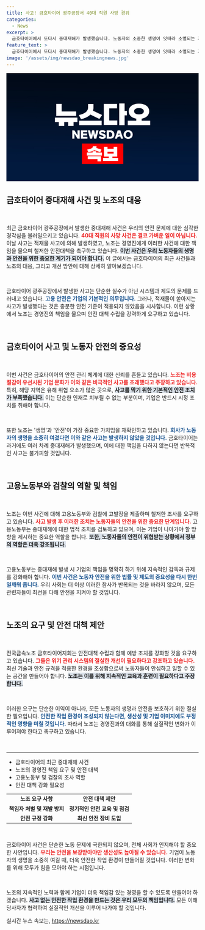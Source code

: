 ```yaml
---
title: 사고! 금호타이어 광주공장서 40대 직원 사망 경위
categories:
  - News
excerpt: >
  금호타이어에서 또다시 중대재해가 발생했습니다. 노동자의 소중한 생명이 잇따라 소멸되는 가운데, 노조는 책임자 처벌과 안전 대책을 강력히 요구하며 검찰에 고발했습니다. 이 사건의 진실은 과연 밝혀질 수 있을까요?
feature_text: >
  금호타이어에서 또다시 중대재해가 발생했습니다. 노동자의 소중한 생명이 잇따라 소멸되는 가운데, 노조는 책임자 처벌과 안전 대책을 강력히 요구하며 검찰에 고발했습니다. 이 사건의 진실은 과연 밝혀질 수 있을까요?
image: '/assets/img/newsdao_breakingnews.jpg'
---
```


<p><img src="/assets/img/newsdao_breakingnews.jpg" alt="flaretime 속보" /></p>

<h2 data-ke-size="size26">금호타이어 중대재해 사건 및 노조의 대응</h2>

<p data-ke-size="size16">&nbsp;</p>

<p>최근 금호타이어 광주공장에서 발생한 중대재해 사건은 우리의 안전 문제에 대한 심각한 경각심을 불러일으키고 있습니다. <b><span style="color: #ee2323;">40대 직원의 사망 사건은 결코 가벼운 일이 아닙니다.</span></b> 이날 사고는 적재물 사고에 의해 발생하였고, 노조는 경영진에게 이러한 사건에 대한 책임을 물으며 철저한 안전대책을 촉구하고 있습니다. <b><span style="background-color: #21538527;">이번 사건은 우리 노동자들의 생명과 안전을 위한 중요한 계기가 되어야 합니다.</span></b> 이 글에서는 금호타이어의 최근 사건들과 노조의 대응, 그리고 개선 방안에 대해 상세히 알아보겠습니다.</p>

<p data-ke-size="size16">&nbsp;</p>

<p>금호타이어 광주공장에서 발생한 사고는 단순한 실수가 아닌 시스템과 제도의 문제를 드러내고 있습니다. <b><span style="color: #1a5490;">고용 안전은 기업의 기본적인 의무입니다.</span></b> 그러나, 적재물이 쏟아지는 사고가 발생했다는 것은 충분한 안전 기준이 적용되지 않았음을 시사합니다. 이런 상황에서 노조는 경영진의 책임을 물으며 안전 대책 수립을 강력하게 요구하고 있습니다. </p>

<p data-ke-size="size16">&nbsp;</p>

<h2 data-ke-size="size26">금호타이어 사고 및 노동자 안전의 중요성</h2>

<p data-ke-size="size16">&nbsp;</p>

<p>이번 사건은 금호타이어의 안전 관리 체계에 대한 신뢰를 흔들고 있습니다. <b><span style="color: #ee2323;">노조는 비용 절감이 우선시된 기업 문화가 이와 같은 비극적인 사고를 초래했다고 주장하고 있습니다.</span></b> 특히, 해당 지역은 유해 위협 요소가 많은 곳으로, <b><span style="background-color: #21538527;">사고를 막기 위한 기본적인 안전 조치가 부족했습니다.</span></b> 이는 단순한 인재로 치부될 수 없는 부분이며, 기업은 반드시 시정 조치를 취해야 합니다.</p>

<p data-ke-size="size16">&nbsp;</p>

<p>또한 노조는 '생명'과 '안전'이 가장 중요한 가치임을 재확인하고 있습니다. <b><span style="color: #1a5490;">회사가 노동자의 생명을 소중히 여겼다면 이와 같은 사고는 발생하지 않았을 것입니다.</span></b> 금호타이어는 과거에도 여러 차례 중대재해가 발생했으며, 이에 대한 책임을 다하지 않는다면 반복적인 사고는 불가피할 것입니다. </p>

<p data-ke-size="size16">&nbsp;</p>

<h2 data-ke-size="size26">고용노동부와 검찰의 역할 및 책임</h2>

<p data-ke-size="size16">&nbsp;</p>

<p>노조는 이번 사건에 대해 고용노동부와 검찰에 고발장을 제출하며 철저한 조사를 요구하고 있습니다. <b><span style="color: #ee2323;">사고 발생 후 이러한 조치는 노동자들의 안전을 위한 중요한 단계입니다.</span></b> 고용노동부는 중대재해에 대한 법적 조치를 검토하고 있으며, 이는 기업이 나아가야 할 방향을 제시하는 중요한 역할을 합니다. <b><span style="background-color: #21538527;">또한, 노동자들의 안전이 위협받는 상황에서 정부의 역할은 더욱 강조됩니다.</span></b></p>

<p data-ke-size="size16">&nbsp;</p>

<p>고용노동부는 중대재해 발생 시 기업의 책임을 명확히 하기 위해 지속적인 감독과 규제를 강화해야 합니다. <b><span style="color: #1a5490;">이번 사건은 노동자 안전을 위한 법률 및 제도의 중요성을 다시 한번 일깨워 줍니다.</span></b> 우리 사회는 더 이상 이러한 참사가 반복되는 것을 바라지 않으며, 모든 관련자들이 최선을 다해 안전을 지켜야 할 것입니다.</p>

<p data-ke-size="size16">&nbsp;</p>

<h2 data-ke-size="size26">노조의 요구 및 안전 대책 제안</h2>

<p data-ke-size="size16">&nbsp;</p>

<p>전국금속노조 금호타이어지회는 안전대책 수립과 함께 예방 조치를 강화할 것을 요구하고 있습니다. <b><span style="color: #ee2323;">그들은 위기 관리 시스템의 절실한 개선이 필요하다고 강조하고 있습니다.</span></b> 최신 기술과 안전 규격을 적용한 환경을 조성함으로써 노동자들이 안심하고 일할 수 있는 공간을 만들어야 합니다. <b><span style="background-color: #21538527;">노조는 이를 위해 지속적인 교육과 훈련이 필요하다고 주장합니다.</span></b></p>

<p data-ke-size="size16">&nbsp;</p>

<p>이러한 요구는 단순한 이익이 아니라, 모든 노동자의 생명과 안전을 보호하기 위한 절실한 필요입니다. <b><span style="color: #1a5490;">안전한 작업 환경이 조성되지 않는다면, 생산성 및 기업 이미지에도 부정적인 영향을 미칠 것입니다.</span></b> 따라서 노조는 경영진과의 대화를 통해 실질적인 변화가 이루어져야 한다고 촉구하고 있습니다. </p>

<p data-ke-size="size16">&nbsp;</p>

<hr>

<ul>
    <li>금호타이어의 최근 중대재해 사건</li>
    <li>노조의 경영진 책임 요구 및 안전 대책</li>
    <li>고용노동부 및 검찰의 조사 역할</li>
    <li>안전 대책 강화 필요성</li>
</ul>

<table style="width: 100%; border-collapse: collapse;">
    <tr>
        <td style="text-align: center; height: 17px;"><b>노조 요구 사항</b></td>
        <td style="text-align: center; height: 17px;"><b>안전 대책 제안</b></td>
    </tr>
    <tr>
        <td style="text-align: center; height: 17px;"><b>책임자 처벌 및 재발 방지</b></td>
        <td style="text-align: center; height: 17px;"><b>정기적인 안전 교육 및 점검</b></td>
    </tr>
    <tr>
        <td style="text-align: center; height: 17px;"><b>안전 규정 강화</b></td>
        <td style="text-align: center; height: 17px;"><b>최신 안전 장비 도입</b></td>
    </tr>
</table>

<p data-ke-size="size16">&nbsp;</p>

<p>금호타이어 사건은 단순한 노동 문제에 국한되지 않으며, 전체 사회가 인지해야 할 중요한 사안입니다. <b><span style="color: #ee2323;">우리는 안전을 보장받아야만 생산성도 높아질 수 있습니다.</span></b> 기업이 노동자의 생명을 소중히 여길 때, 더욱 안전한 작업 환경이 만들어질 것입니다. 이러한 변화를 위해 모두가 힘을 모아야 하는 시점입니다. </p>

<p data-ke-size="size16">&nbsp;</p>

<p>노조의 지속적인 노력과 함께 기업이 더욱 책임감 있는 경영을 할 수 있도록 만들어야 하겠습니다. <b><span style="background-color: #21538527;">사고 없는 안전한 작업 환경을 만드는 것은 우리 모두의 책임입니다.</span></b> 모든 이해당사자가 협력하여 실질적인 개선을 이루어 나가야 할 것입니다.</p>
실시간 뉴스 속보는, <a href="https://newsdao.kr" rel="dofollow">https://newsdao.kr</a>


